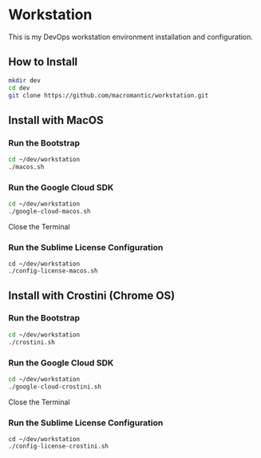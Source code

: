 
# Workstation

This is my DevOps workstation environment installation and configuration.

## How to Install

``` bash
mkdir dev
cd dev
git clone https://github.com/macromantic/workstation.git
```

## Install with MacOS

### Run the Bootstrap

``` bash
cd ~/dev/workstation
./macos.sh
```

### Run the Google Cloud SDK

``` bash
cd ~/dev/workstation
./google-cloud-macos.sh
```

Close the Terminal

### Run the Sublime License Configuration

```[bash]
cd ~/dev/workstation
./config-license-macos.sh
```

## Install with Crostini (Chrome OS)

### Run the Bootstrap

``` bash
cd ~/dev/workstation
./crostini.sh
```

### Run the Google Cloud SDK

``` bash
cd ~/dev/workstation
./google-cloud-crostini.sh
```

Close the Terminal

### Run the Sublime License Configuration

```[bash]
cd ~/dev/workstation
./config-license-crostini.sh
```

